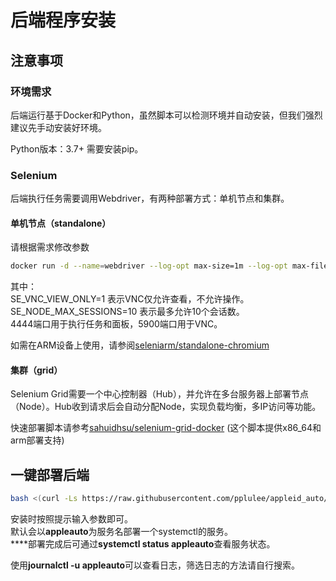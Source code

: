 # 后端程序安装

## 注意事项

### 环境需求

后端运行基于Docker和Python，虽然脚本可以检测环境并自动安装，但我们强烈建议先手动安装好环境。

Python版本：3.7+ 需要安装pip。

### Selenium

后端执行任务需要调用Webdriver，有两种部署方式：单机节点和集群。

#### 单机节点（standalone）

请根据需求修改参数

```bash
docker run -d --name=webdriver --log-opt max-size=1m --log-opt max-file=1 --shm-size="2g" --restart=always -e SE_NODE_MAX_SESSIONS=10 -e SE_NODE_OVERRIDE_MAX_SESSIONS=true -e SE_SESSION_RETRY_INTERVAL=1 -e SE_VNC_VIEW_ONLY=1 -p 4444:4444 -p 5900:5900 selenium/standalone-chrome
```

其中：\
SE\_VNC\_VIEW\_ONLY=1  表示VNC仅允许查看，不允许操作。\
SE\_NODE\_MAX\_SESSIONS=10  表示最多允许10个会话数。\
4444端口用于执行任务和面板，5900端口用于VNC。

如需在ARM设备上使用，请参阅[seleniarm/standalone-chromium](https://hub.docker.com/r/seleniarm/standalone-chromium)

#### 集群（grid）

Selenium Grid需要一个中心控制器（Hub），并允许在多台服务器上部署节点（Node）。Hub收到请求后会自动分配Node，实现负载均衡，多IP访问等功能。

快速部署脚本请参考[sahuidhsu/selenium-grid-docker](https://github.com/sahuidhsu/selenium-grid-docker) (这个脚本提供x86\_64和arm部署支持)

## 一键部署后端

```bash
bash <(curl -Ls https://raw.githubusercontent.com/pplulee/appleid_auto/backend/backend/install_unblocker.sh)
```

安装时按照提示输入参数即可。\
默认会以**appleauto**为服务名部署一个systemctl的服务。\
****部署完成后可通过**systemctl status appleauto**查看服务状态。

使用**journalctl -u appleauto**可以查看日志，筛选日志的方法请自行搜索。

